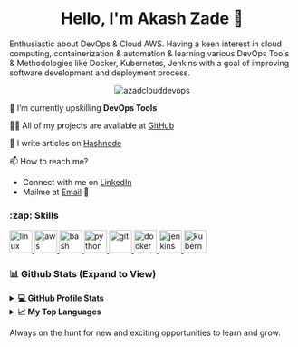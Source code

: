 <h1 align="center">Hello, I'm Akash Zade 👋</h1>
<align="center">Enthusiastic about DevOps & Cloud AWS. Having a keen interest in cloud computing, containerization & automation & learning various DevOps Tools & Methodologies like Docker, Kubernetes, Jenkins with a goal of improving software development and deployment process.</>



<p align="center"><img align="center" src="https://github-readme-streak-stats.herokuapp.com/?user=azadclouddevops&" alt="azadclouddevops" /></p>

🌱 I’m currently upskilling **DevOps Tools**

👨‍💻 All of my projects are available at [GitHub](https://github.com/AzadCloudDevOps)

📝 I write articles on [Hashnode](https://akash-zade.hashnode.dev/)

📫 How to reach me?

  - Connect with me on [LinkedIn](https://www.linkedin.com/in/akash-zade/) <br>
  - Mailme at [Email](mailto:zakash9422@gmail.com) 💌 <br> 

<h3 align="left">:zap: Skills</h3>
<p align="left"> 
<a href="https://www.linux.org/" target="_blank" > <img src="https://www.vectorlogo.zone/logos/linux/linux-icon.svg" alt="linux" width="40" height="40" /> </a>
<a href="https://aws.amazon.com" target="_blank" rel="noreferrer"> <img src="https://www.vectorlogo.zone/logos/amazon_aws/amazon_aws-icon.svg" alt="aws" width="40" height="40"/> </a>
<a href="https://www.gnu.org/software/bash/" target="_blank" rel="noreferrer"> <img src="https://www.vectorlogo.zone/logos/gnu_bash/gnu_bash-icon.svg" alt="bash" width="40" height="40"/> </a>
<a href="https://www.python.org/" target="_blank" rel="noreferrer"> <img src="https://www.vectorlogo.zone/logos/python/python-vertical.svg" alt="python" width="40" height="40"/> </a>
<a href="https://git-scm.com/" target="_blank" rel="noreferrer"> <img src="https://www.vectorlogo.zone/logos/git-scm/git-scm-icon.svg" alt="git" width="40" height="40"/> </a>
<a href="https://docs.docker.com/" target="_blank" rel="noreferrer"> <img src="https://www.vectorlogo.zone/logos/docker/docker-official.svg" alt="docker" width="40" height="40"/> </a>
<a href="https://www.jenkins.io" target="_blank" rel="noreferrer"> <img src="https://www.vectorlogo.zone/logos/jenkins/jenkins-icon.svg" alt="jenkins" width="40" height="40"/> </a>
<a href="https://kubernetes.io" target="_blank" rel="noreferrer"> <img src="https://www.vectorlogo.zone/logos/kubernetes/kubernetes-icon.svg" alt="kubernetes" width="40" height="40"/> </a> 
</p>

<h3 align="left">📊 Github Stats (Expand to View)</h3> 
<details>
<summary><b>💻 GitHub Profile Stats</b></summary>
<p align="left"> <img src="https://github-readme-stats.vercel.app/api?username=azadclouddevops&show_icons=true&locale=en" alt="azadclouddevops" />
</details>

<details>
<summary><b>📈 My Top Languages</b></summary>
<p align="left"> <img align="center" src="https://github-readme-stats.vercel.app/api/top-langs?username=azadclouddevops&show_icons=true&locale=en&layout=compact" alt="azadclouddevops" /></p>
</details>

Always on the hunt for new and exciting opportunities to learn and grow.
